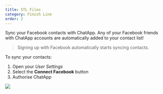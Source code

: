 ```yaml
---
title: STL Files
category: Finish Line
order: 2
---
```


Sync your Facebook contacts with ChatApp. Any of your Facebook friends with ChatApp accounts are automatically added to your contact list!

> Signing up with Facebook automatically starts syncing contacts.

To sync your contacts:

1. Open your *User Settings*
2. Select the **Connect Facebook** button
3. Authorise ChatApp

![](//placehold.it/800x600)